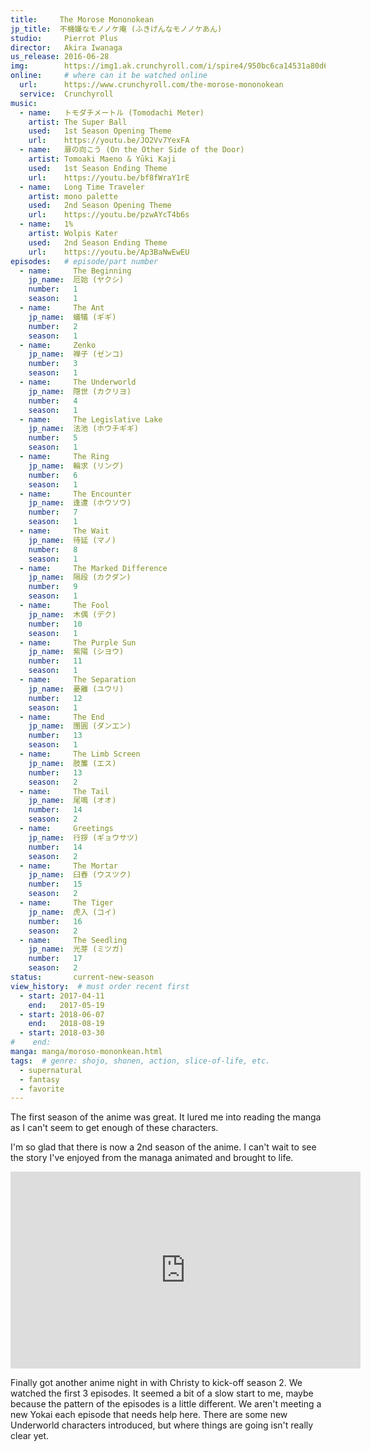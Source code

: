 ```yaml
---
title:     The Morose Mononokean
jp_title:  不機嫌なモノノケ庵 (ふきげんなモノノケあん)
studio:     Pierrot Plus
director:   Akira Iwanaga 
us_release: 2016-06-28 
img:        https://img1.ak.crunchyroll.com/i/spire4/950bc6ca14531a80d6ebdab73af2c2851548366822_full.jpg
online:     # where can it be watched online
  url:      https://www.crunchyroll.com/the-morose-mononokean
  service:  Crunchyroll
music:
  - name:   トモダチメートル (Tomodachi Meter)
    artist: The Super Ball
    used:   1st Season Opening Theme
    url:    https://youtu.be/JO2Vv7YexFA
  - name:   扉の向こう (On the Other Side of the Door)
    artist: Tomoaki Maeno & Yūki Kaji
    used:   1st Season Ending Theme
    url:    https://youtu.be/bf8fWraY1rE
  - name:   Long Time Traveler
    artist: mono palette
    used:   2nd Season Opening Theme
    url:    https://youtu.be/pzwAYcT4b6s
  - name:   1%
    artist: Wolpis Kater
    used:   2nd Season Ending Theme
    url:    https://youtu.be/Ap3BaNwEwEU
episodes:   # episode/part number
  - name:     The Beginning
    jp_name:  厄始 (ヤクシ)
    number:   1
    season:   1
  - name:     The Ant
    jp_name:  蟻犠 (ギギ)
    number:   2
    season:   1
  - name:     Zenko
    jp_name:  禅子 (ゼンコ)
    number:   3
    season:   1
  - name:     The Underworld
    jp_name:  隠世 (カクリヨ)
    number:   4
    season:   1
  - name:     The Legislative Lake
    jp_name:  法池 (ホウチギギ)
    number:   5
    season:   1
  - name:     The Ring
    jp_name:  輪求 (リング)
    number:   6
    season:   1
  - name:     The Encounter
    jp_name:  逢遭 (ホウソウ)
    number:   7
    season:   1
  - name:     The Wait
    jp_name:  待延 (マノ)
    number:   8
    season:   1
  - name:     The Marked Difference
    jp_name:  隔段 (カクダン)
    number:   9
    season:   1
  - name:     The Fool
    jp_name:  木偶 (デク)
    number:   10
    season:   1
  - name:     The Purple Sun
    jp_name:  紫陽 (シヨウ)
    number:   11
    season:   1
  - name:     The Separation
    jp_name:  憂離 (ユウリ)
    number:   12
    season:   1
  - name:     The End
    jp_name:  團圓 (ダンエン)
    number:   13
    season:   1
  - name:     The Limb Screen
    jp_name:  肢簾 (エス)
    number:   13
    season:   2
  - name:     The Tail
    jp_name:  尾鳴 (オオ)
    number:   14
    season:   2
  - name:     Greetings
    jp_name:  行拶 (ギョウサツ)
    number:   14
    season:   2
  - name:     The Mortar
    jp_name:  臼舂 (ウスツク)
    number:   15
    season:   2
  - name:     The Tiger
    jp_name:  虎入 (コイ)
    number:   16
    season:   2
  - name:     The Seedling
    jp_name:  光芽 (ミツガ)
    number:   17
    season:   2
status:       current-new-season
view_history:  # must order recent first
  - start: 2017-04-11 
    end:   2017-05-19
  - start: 2018-06-07 
    end:   2018-08-19
  - start: 2018-03-30
#    end:
manga: manga/moroso-mononkean.html 
tags:  # genre: shojo, shonen, action, slice-of-life, etc.
  - supernatural
  - fantasy
  - favorite
---
```


The first season of the anime was great. It lured me into reading the manga as I can't seem to get enough of these characters. 

I'm so glad that there is now a 2nd season of the anime. I can't wait to see the story I've enjoyed from the managa animated and brought to life. 

<iframe width="560" height="315" src="https://www.youtube.com/embed/zQJDnx1fdC0" frameborder="0" allow="accelerometer; autoplay; encrypted-media; gyroscope; picture-in-picture" allowfullscreen></iframe>

Finally got another anime night in with Christy to kick-off season 2. We watched the first 3 episodes. It seemed a bit of a slow start to me, maybe because the pattern of the episodes is a little different. We aren't meeting a new Yokai each episode that needs help here. There are some new Underworld characters introduced, but where things are going isn't really clear yet.
